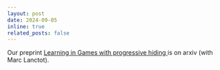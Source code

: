 ```yaml
---
layout: post
date: 2024-09-05
inline: true
related_posts: false
---
```

Our preprint <a href="https://www.arxiv.org/abs/2409.03875"> Learning in Games with progressive hiding </a> is on arxiv (with Marc Lanctot).